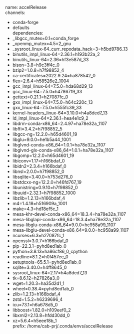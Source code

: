 name: accelRelease  
channels:
  - conda-forge
  - defaults  
dependencies:
  - _libgcc_mutex=0.1=conda_forge
  - _openmp_mutex=4.5=2_gnu
  - _sysroot_linux-64_curr_repodata_hack=3=h5bd9786_13
  - binutils_impl_linux-64=2.36.1=h193b22a_2
  - binutils_linux-64=2.36=hf3e587d_33
  - bison=3.8=h9c3ff4c_0
  - bzip2=1.0.8=h7f98852_4
  - ca-certificates=2022.9.24=ha878542_0
  - flex=2.6.4=h58526e2_1004
  - gcc_impl_linux-64=7.5.0=hda68d29_13
  - gcc_linux-64=7.5.0=h47867f9_33
  - gettext=0.21.1=h27087fc_0
  - gxx_impl_linux-64=7.5.0=h64c220c_13
  - gxx_linux-64=7.5.0=h555fc39_33
  - kernel-headers_linux-64=3.10.0=h4a8ded7_13
  - ld_impl_linux-64=2.36.1=hea4e1c9_2
  - libdrm-conda-x86_64=2.4.97=ha78e32a_1107
  - libffi=3.4.2=h7f98852_5
  - libgcc-ng=12.2.0=h65d4601_19
  - libglu=9.0.0=he1b5a44_1001
  - libglvnd-conda-x86_64=1.0.1=ha78e32a_1107
  - libglvnd-glx-conda-x86_64=1.0.1=ha78e32a_1107
  - libgomp=12.2.0=h65d4601_19
  - libiconv=1.17=h166bdaf_0
  - libidn2=2.3.4=h166bdaf_0
  - libnsl=2.0.0=h7f98852_0
  - libsqlite=3.40.0=h753d276_0
  - libstdcxx-ng=12.2.0=h46fd767_19
  - libunistring=0.9.10=h7f98852_0
  - libuuid=2.32.1=h7f98852_1000
  - libzlib=1.2.13=h166bdaf_4
  - m4=1.4.18=h516909a_1001
  - make=4.3=hd18ef5c_1
  - mesa-khr-devel-conda-x86_64=18.3.4=ha78e32a_1107
  - mesa-libglapi-conda-x86_64=18.3.4=ha78e32a_1107
  - mesa-libglu-conda-x86_64=9.0.0=hc958a99_1107
  - mesa-libglu-devel-conda-x86_64=9.0.0=hc958a99_1107
  - ncurses=6.3=h27087fc_1
  - openssl=3.0.7=h166bdaf_0
  - pip=22.3.1=pyhd8ed1ab_0
  - python=3.8.13=ha86cf86_0_cpython
  - readline=8.1.2=h0f457ee_0
  - setuptools=65.5.1=pyhd8ed1ab_0
  - sqlite=3.40.0=h4ff8645_0
  - sysroot_linux-64=2.17=h4a8ded7_13
  - tk=8.6.12=h27826a3_0
  - wget=1.20.3=ha35d2d1_1
  - wheel=0.38.4=pyhd8ed1ab_0
  - zlib=1.2.13=h166bdaf_4
  - zstd=1.5.2=h6239696_4
  - icu=73.1=h6a678d5_0
  - libboost=1.82.0=h109eef0_2
  - libxml2=2.13.8=hfdd30dd_0
  - xz=5.6.4=h5eee18b_1  
prefix: /home/cab-prj/.conda/envs/accelRelease
